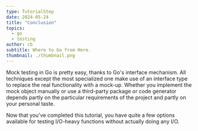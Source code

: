 ```yaml
---
type: TutorialStep
date: 2024-05-24
title: "Conclusion"
topics:
  - go
  - testing
author: cb
subtitle: Where to Go from Here.
thumbnail: ./thumbnail.png
---
```


Mock testing in Go is pretty easy, thanks to Go's interface mechanism. All techniques except the most specialized one make use of an interface type to replace the real functionality with a mock-up. Whether you implement the mock object manually or use a third-party package or code generator depends partly on the particular requirements of the project and partly on your personal taste.

Now that you've completed this tutorial, you have quite a few options available for testing I/O-heavy functions without actually doing any I/O.
